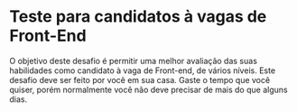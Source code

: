 # Teste para candidatos à vagas de Front-End

O objetivo deste desafio é permitir uma melhor avaliação das suas habilidades como candidato à vaga de Front-end, de vários níveis. Este desafio deve ser feito por você em sua casa. Gaste o tempo que você quiser, porém normalmente você não deve precisar de mais do que alguns dias.
